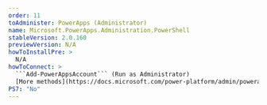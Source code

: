 ```yaml
---
order: 11
toAdminister: PowerApps (Administrator)
name: Microsoft.PowerApps.Administration.PowerShell
stableVersion: 2.0.160
previewVersion: N/A
howToInstallPre: >
  N/A
howToConnect: >
  ```Add-PowerAppsAccount``` (Run as Administrator)
  [More methods](https://docs.microsoft.com/power-platform/admin/powerapps-powershell#installation?WT.mc_id=M365-MVP-5004663)
PS7: "No"
---
```

